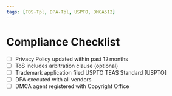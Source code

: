 ```yaml
---
tags: [TOS-Tpl, DPA-Tpl, USPTO, DMCA512]
---
```

# Compliance Checklist

- [ ] Privacy Policy updated within past 12 months
- [ ] ToS includes arbitration clause (optional)
- [ ] Trademark application filed USPTO TEAS Standard [USPTO]
- [ ] DPA executed with all vendors
- [ ] DMCA agent registered with Copyright Office